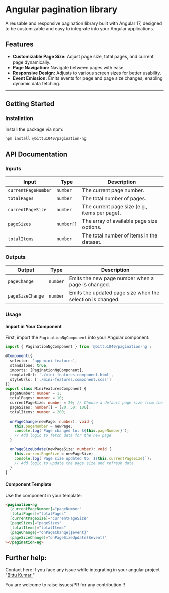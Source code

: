 # Angular pagination library

A reusable and responsive pagination library built with Angular 17, designed to be customizable and easy to integrate into your Angular applications. 

## Features

- **Customizable Page Size:** Adjust page size, total pages, and current page dynamically.
- **Page Navigation:**  Navigate between pages with ease.
- **Responsive Design:**  Adjusts to various screen sizes for better usability.
- **Event Emission:**  Emits events for page and page size changes, enabling dynamic data fetching.
---

## Getting Started

### Installation

Install the package via npm:

```bash
npm install @bittu1040/pagination-ng
```

## API Documentation

### Inputs

| Input                | Type       | Description                                              |
|----------------------|------------|----------------------------------------------------------|
| `currentPageNumber`  | `number`   | The current page number.                                 |
| `totalPages`         | `number`   | The total number of pages.                               |
| `currentPageSize`    | `number`   | The current page size (e.g., items per page).            |
| `pageSizes`          | `number[]` | The array of available page size options.                |
| `totalItems`         | `number`   | The total number of items in the dataset.                |

### Outputs

| Output               | Type       | Description                                              |
|----------------------|------------|----------------------------------------------------------|
| `pageChange`         | `number`   | Emits the new page number when a page is changed.        |
| `pageSizeChange`     | `number`   | Emits the updated page size when the selection is changed. |

### Usage

#### Import in Your Component

First, import the `PaginationNgComponent` into your Angular component:

```typescript
import { PaginationNgComponent } from '@bittu1040/pagination-ng';

@Component({
  selector: 'app-mini-features',
  standalone: true,
  imports: [PaginationNgComponent],
  templateUrl: './mini-features.component.html',
  styleUrls: ['./mini-features.component.scss']
})
export class MiniFeaturesComponent {
  pageNumber: number = 1;
  totalPages: number = 10;
  currentPageSize: number = 20; // Choose a default page size from the pageSizes array
  pageSizes: number[] = [20, 50, 100];
  totalItems: number = 200;

  onPageChange(newPage: number): void {
    this.pageNumber = newPage;
    console.log(`Page changed to: ${this.pageNumber}`);
    // Add logic to fetch data for the new page
  }

  onPageSizeUpdate(newPageSize: number): void {
    this.currentPageSize = newPageSize;
    console.log(`Page size updated to: ${this.currentPageSize}`);
    // Add logic to update the page size and refresh data
  }
}
```

#### Component Template

Use the component in your template:

```html
<pagination-ng 
  [currentPageNumber]="pageNumber"
  [totalPages]="totalPages"
  [currentPageSize]="currentPageSize"
  [pageSizes]="pageSizes"
  [totalItems]="totalItems"
  (pageChange)="onPageChange($event)"
  (pageSizeChange)="onPageSizeUpdate($event)"
></pagination-ng>
```

## Further help:
Contact here if you face any issue while integrating in your angular project
"[Bittu Kumar ](https://www.linkedin.com/in/bittukumar-web/)"

You are welcome to raise issues/PR for any contribution !!
